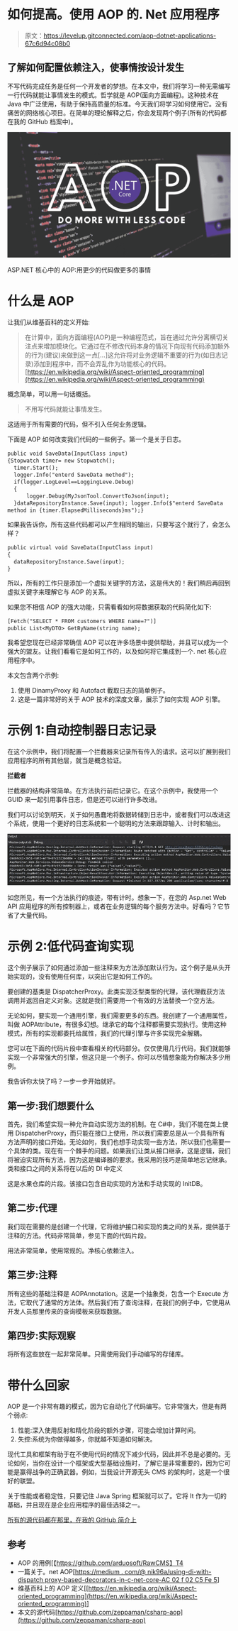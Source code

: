 # 如何提高。使用 AOP 的. Net 应用程序

> 原文：<https://levelup.gitconnected.com/aop-dotnet-applications-67c6d94c08b0>

## 了解如何配置依赖注入，使事情按设计发生

不写代码完成任务是任何一个开发者的梦想。在本文中，我们将学习一种无需编写一行代码就能让事情发生的模式。哲学就是 AOP(面向方面编程)。这种技术在 Java 中广泛使用，有助于保持高质量的标准。今天我们将学习如何使用它。没有痛苦的网络核心项目。在简单的理论解释之后，你会发现两个例子(所有的代码都在我的 GitHub 档案中)。

![](img/e9d959a4b90619b9ffe82de2b352fc64.png)

ASP.NET 核心中的 AOP:用更少的代码做更多的事情

# 什么是 AOP

让我们从维基百科的定义开始:

> 在计算中，面向方面编程(AOP)是一种编程范式，旨在通过允许分离横切关注点来增加模块化。它通过在不修改代码本身的情况下向现有代码添加额外的行为(建议)来做到这一点[…]这允许将对业务逻辑不重要的行为(如日志记录)添加到程序中，而不会弄乱作为功能核心的代码。[https://en.wikipedia.org/wiki/Aspect-oriented_programming](https://en.wikipedia.org/wiki/Aspect-oriented_programming)

概念简单，可以用一句话概括。

> 不用写代码就能让事情发生。

这适用于所有需要的代码，但不引入任何业务逻辑。

下面是 AOP 如何改变我们代码的一些例子。第一个是关于日志。

```
public void SaveData(InputClass input)
{Stopwatch timer= new Stopwatch();
  timer.Start();
  logger.Info("enterd SaveData method");
  if(logger.LogLevel==LoggingLeve.Debug)
  {
      logger.Debug(MyJsonTool.ConvertToJson(input);
  }dataRepositoryInstance.Save(input); logger.Info($"enterd SaveData method in {timer.ElapsedMilliseconds}ms");}
```

如果我告诉你，所有这些代码都可以产生相同的输出，只要写这个就行了，会怎么样？

```
public virtual void SaveData(InputClass input)
{
  dataRepositoryInstance.Save(input);
}
```

所以，所有的工作只是添加一个虚拟关键字的方法，这是伟大的！我们稍后再回到虚拟关键字来理解它与 AOP 的关系。

如果您不相信 AOP 的强大功能，只需看看如何将数据获取的代码简化如下:

```
[Fetch("SELECT * FROM customers WHERE name=?")]
public List<MyDTO> GetByName(string name);
```

我希望您现在已经非常确信 AOP 可以在许多场景中提供帮助，并且可以成为一个强大的盟友。让我们看看它是如何工作的，以及如何将它集成到一个. net 核心应用程序中。

本文包含两个示例:

1.  使用 DinamyProxy 和 Autofact 截取日志的简单例子。
2.  这是一篇非常好的关于 AOP 技术的深度文章，展示了如何实现 AOP 引擎。

# 示例 1:自动控制器日志记录

在这个示例中，我们将配置一个拦截器来记录所有传入的请求。这可以扩展到我们应用程序的所有其他层，就当是概念验证。

**拦截者**

拦截器的结构非常简单。在方法执行前后记录它。在这个示例中，我使用一个 GUID 来一起引用事件日志，但是还可以进行许多改进。

我们可以讨论到明天，关于如何愚蠢地将数据转储到日志中，或者我们可以改进这个系统，使用一个更好的日志系统和一个聪明的方法来跟踪输入、计时和输出。

![](img/3433e538bb60f66c718fc6e74a5e30e3.png)

如您所见，有一个方法执行的痕迹，带有计时。想象一下，在您的 Asp.net Web API 应用程序的所有控制器上，或者在业务逻辑的每个服务方法中。好看吗？它节省了大量代码。

# 示例 2:低代码查询实现

这个例子展示了如何通过添加一些注释来为方法添加默认行为。这个例子是从头开始实现的，没有使用任何库，以突出它是如何工作的。

要创建的基类是 DispatcherProxy。此类实现泛型类型的代理，该代理截获方法调用并返回自定义对象。这就是我们需要用一个有效的方法替换一个空方法。

无论如何，要实现一个通用引擎，我们需要更多的东西。我创建了一个通用属性，叫做 AOPAttribute，有很多幻想。继承它的每个注释都需要实现执行。使用这种模式，所有的实现都委托给属性，我们的代理引擎与许多实现完全解耦。

您可以在下面的代码片段中查看相关的代码部分。仅仅使用几行代码，我们就能够实现一个非常强大的引擎，但这只是一个例子。你可以尽情想象能为你解决多少用例。

我告诉你太快了吗？一步一步开始就好。

## 第一步:我们想要什么

首先，我们希望实现一种允许自动实现方法的机制。在 C#中，我们不能在类上使用 DispatcherProxy，而只能在接口上使用，所以我们需要总是从一个具有所有方法声明的接口开始。无论如何，我们也想手动实现一些方法，所以我们也需要一个具体的类。现在有一个棘手的问题。如果我们让类从接口继承，这是逻辑，我们将被迫实现所有方法，因为这是编译器的要求。我采用的技巧是简单地忘记继承。类和接口之间的关系将在以后的 DI 中定义

这是水果仓库的片段。该接口包含自动实现的方法和手动实现的 InitDB。

## 第二步:代理

我们现在需要的是创建一个代理，它将维护接口和实现的类之间的关系，提供基于注释的方法。代码非常简单，参见下面的代码片段。

用法非常简单，使用常规的。净核心依赖注入。

## 第三步:注释

所有这些的基础注释是 AOPAnnotation。这是一个抽象类，包含一个 Execute 方法，它取代了通常的方法体。然后我们有了查询注释，在我们的例子中，它使用从开发人员那里传来的查询模板来获取数据。

## 第四步:实际观察

将所有这些放在一起非常简单。只需使用我们手动编写的存储库。

# 带什么回家

AOP 是一个非常有趣的模式，因为它自动化了代码编写。它非常强大，但是有两个弱点:

1.  性能:深入使用反射和精化阶段的额外步骤，可能会增加计算时间。
2.  失控:系统为你做得越多，你就越不知道如何解决。

现代工具和框架有助于在不使用代码的情况下减少代码，因此并不总是必要的。无论如何，当你在设计一个框架或大型基础设施时，了解它是非常重要的，因为它可能是赢得战争的正确武器。例如，当我设计开源无头 CMS 的架构时，这是一个很好的联盟。

关于性能或者稳定性，只要记住 Java Spring 框架就可以了。它将 It 作为一切的基础，并且现在是企业应用程序的最佳选择之一。

[所有的源代码都在那里，在我的 GitHub 简介上](https://github.com/zeppaman/csharp-aop)

## 参考

*   AOP 的用例[【https://github.com/arduosoft/RawCMS】T4
*   一篇关于。net AOP[[https://medium . com/@ nik96a/using-di-with-dispatch proxy-based-decorators-in-c-net-core-AC 02 f 02 C5 Fe 5](https://medium.com/@nik96a/using-di-with-dispatchproxy-based-decorators-in-c-net-core-ac02f02c5fe5)]
*   维基百科上的 AOP 定义[[https://en.wikipedia.org/wiki/Aspect-oriented_programming](https://en.wikipedia.org/wiki/Aspect-oriented_programming)]
*   本文的源代码[https://github.com/zeppaman/csharp-aop](https://github.com/zeppaman/csharp-aop)